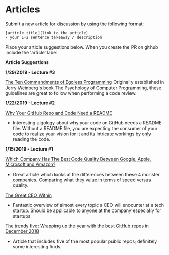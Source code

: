 # Articles

Submit a new article for discussion by using the following format:

```
[article title](link to the article)
- your 1-2 sentence takeaway / description
```

Place your article suggestions below.  When you create the PR on github include the 'article' label.

**Article Suggestions**


**1/29/2019 - Lecture #3**

[The Ten Commandments of Egoless Programming](https://blog.codinghorror.com/the-ten-commandments-of-egoless-programming/)
Originally established in Jerry Weinberg's book The Psychology of Computer Programming, these guidelines are great to follow when performing a code review.

**1/22/2019 - Lecture #2**

[Why Your GitHub Repo and Code Need a README](https://blogs.cisco.com/developer/your_repo_readme)
- Interesting algology about why your code on GitHub needs a README file. Without a README file, you are expecting the consumer of your code to realize your vision for it and its intricate workings by only reading the code.

**1/15/2019 - Lecture #1**

[Which Company Has The Best Code Quality Between Google, Apple, Microsoft and Amazon?](https://www.forbes.com/sites/quora/2019/01/02/which-company-has-the-best-code-quality-between-google-apple-microsoft-and-amazon/#518d8c49d4e7)
- Great article which looks at the differences between these 4 monster companies.  Comparing what they value in terms of speed versus quality.

[The Great CEO Within](https://docs.google.com/document/d/1ZJZbv4J6FZ8Dnb0JuMhJxTnwl-dwqx5xl0s65DE3wO8/preview#)
- Fantastic overview of almost every topic a CEO will encounter at a tech startup.  Should be applicable to anyone at the company especially for startups.

[The trendy five: Wrapping up the year with the best GitHub repos in December 2018](https://jaxenter.com/github-trending-dec-2018-154100.html)
- Article that includes five of the most popular public repos; definitely some interesting finds.